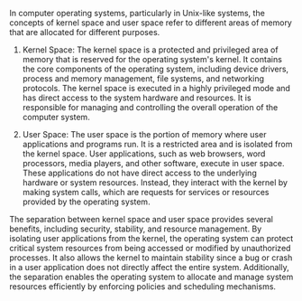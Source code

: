 In computer operating systems, particularly in Unix-like systems, the concepts of kernel space and user space refer to different areas of memory that are allocated for different purposes.

1. Kernel Space: The kernel space is a protected and privileged area of memory that is reserved for the operating system's kernel. It contains the core components of the operating system, including device drivers, process and memory management, file systems, and networking protocols. The kernel space is executed in a highly privileged mode and has direct access to the system hardware and resources. It is responsible for managing and controlling the overall operation of the computer system.

2. User Space: The user space is the portion of memory where user applications and programs run. It is a restricted area and is isolated from the kernel space. User applications, such as web browsers, word processors, media players, and other software, execute in user space. These applications do not have direct access to the underlying hardware or system resources. Instead, they interact with the kernel by making system calls, which are requests for services or resources provided by the operating system.

The separation between kernel space and user space provides several benefits, including security, stability, and resource management. By isolating user applications from the kernel, the operating system can protect critical system resources from being accessed or modified by unauthorized processes. It also allows the kernel to maintain stability since a bug or crash in a user application does not directly affect the entire system. Additionally, the separation enables the operating system to allocate and manage system resources efficiently by enforcing policies and scheduling mechanisms.
